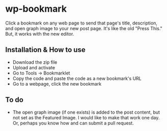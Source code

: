# wp-bookmark
Click a bookmark on any web page to send that page's title, description, and open graph image to your new post page. It's like the old "Press This." But, it works with the new editor.

## Installation & How to use
- Download the zip file
- Upload and activate
- Go to Tools -> Bookmarklet
- Copy the code and paste the code as a new bookmark's URL
- Go to a webpage, click the new bookmark

## To do
- The open graph image (if one exists) is added to the post content, but not set as the Featured Image. I would like to make that work one day. Or, perhaps you know how and can submit a pull request.

